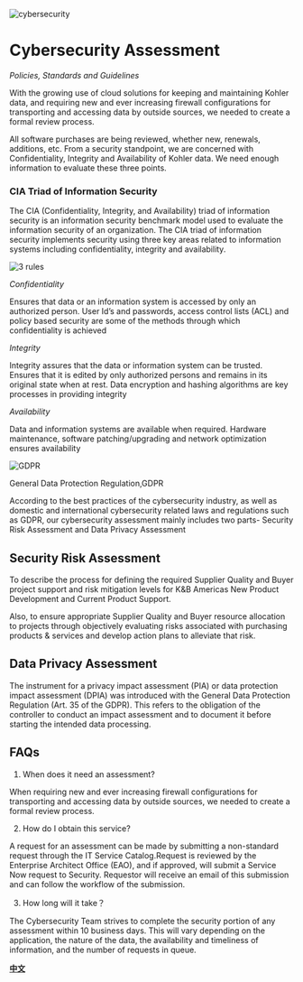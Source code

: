 ![cybersecurity](https://image.freepik.com/free-vector/shield-with-finger-print-scanning-digital-computer-data-technology-security-privacy-biometric-access_48369-25961.jpg)

# Cybersecurity Assessment

*Policies, Standards and Guidelines*

With the growing use of cloud solutions for keeping and maintaining Kohler data, and requiring new and ever increasing firewall configurations for transporting and accessing data by outside sources, we needed to create a formal review process. 

All software purchases are being reviewed, whether new, renewals, additions, etc.   From a security standpoint, we are concerned with Confidentiality, Integrity and Availability of Kohler data.  We need enough information to evaluate these three points. 

### CIA Triad of Information Security
The CIA (Confidentiality, Integrity, and Availability) triad of information security is an information security benchmark model used to evaluate the information security of an organization. The CIA triad of information security implements security using three key areas related to information systems including confidentiality, integrity and availability.

![3 rules](http://5b0988e595225.cdn.sohucs.com/images/20190723/9bec97ba6075491c9fc180bb7356a8f3.jpeg)

*Confidentiality* 

Ensures that data or an information system is accessed by only an authorized person. User Id’s and passwords, access control lists (ACL) and policy based security are some of the methods through which confidentiality is achieved

*Integrity*

Integrity assures that the data or information system can be trusted. Ensures that it is edited by only authorized persons and remains in its original state when at rest. Data encryption and hashing algorithms are key processes in providing integrity

*Availability*

Data and information systems are available when required. Hardware maintenance, software patching/upgrading and network optimization ensures availability

![GDPR](https://static.vecteezy.com/system/resources/previews/000/539/961/original/gdpr-general-data-protection-regulation-vector.jpg)

General Data Protection Regulation,GDPR

According to the best practices of the cybersecurity industry, as well as domestic and international cybersecurity related laws and regulations such as GDPR, our cybersecurity assessment mainly includes two parts- Security Risk Assessment and Data Privacy Assessment

## Security Risk Assessment

To describe the process for defining the required Supplier Quality and Buyer project support and risk mitigation levels for K&B Americas New Product Development and Current Product Support.

Also, to ensure appropriate Supplier Quality and Buyer resource allocation to projects through objectively evaluating risks associated with purchasing products & services and develop action plans to alleviate that risk.

## Data Privacy Assessment

The instrument for a privacy impact assessment (PIA) or data protection impact assessment (DPIA) was introduced with the General Data Protection Regulation (Art. 35 of the GDPR). This refers to the obligation of the controller to conduct an impact assessment and to document it before starting the intended data processing.



## FAQs

1. When does it need an assessment?

When requiring new and ever increasing firewall configurations for transporting and accessing data by outside sources, we needed to create a formal review process. 

2. How do I obtain this service?
  
A request for an assessment can be made by submitting a non-standard request through the IT Service Catalog.Request is reviewed by the Enterprise Architect Office (EAO), and if approved, will submit a Service Now request to Security.  Requestor will receive an email of this submission and can follow the workflow of the submission.

3. How long will it take？

The Cybersecurity Team strives to complete the security portion of any assessment within 10 business days.  This will vary depending on the application, the nature of the data, the availability and timeliness of information, and the number of requests in queue. 

[**中文**](https://www.sohu.com/a/328856061_286282?spm=smpc.author.fd-d.20.1593581357520MX04spY )
